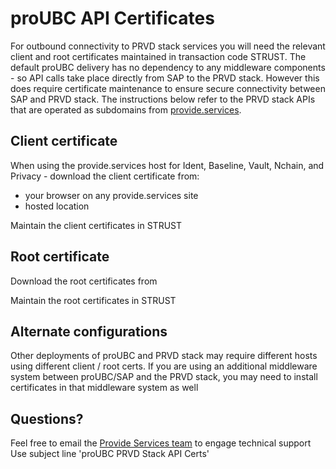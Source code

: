 # proUBC API Certificates

For outbound connectivity to PRVD stack services you will need the relevant client and root certificates maintained in transaction code STRUST. The default proUBC delivery has no dependency to any middleware components - so API calls take place directly from SAP to the PRVD stack. However this does require certificate maintenance to ensure secure connectivity between SAP and PRVD stack. The instructions below refer to the PRVD stack APIs that are operated as subdomains from [provide.services](https://provide.services). 

## Client certificate
When using the provide.services host for Ident, Baseline, Vault, Nchain, and Privacy - download the client certificate from:
- your browser on any provide.services site
- hosted location

Maintain the client certificates in STRUST

## Root certificate
Download the root certificates from

Maintain the root certificates in STRUST

## Alternate configurations
Other deployments of proUBC and PRVD stack may require different hosts using different client / root certs. If you are using an additional middleware system between proUBC/SAP and the PRVD stack, you may need to install certificates in that middleware system as well

## Questions?
Feel free to email the [Provide Services team](mailto:ryan@provide.services) to engage technical support
Use subject line 'proUBC PRVD Stack API Certs'